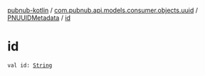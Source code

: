 [pubnub-kotlin](../../index.md) / [com.pubnub.api.models.consumer.objects.uuid](../index.md) / [PNUUIDMetadata](index.md) / [id](./id.md)

# id

`val id: `[`String`](https://kotlinlang.org/api/latest/jvm/stdlib/kotlin/-string/index.html)
